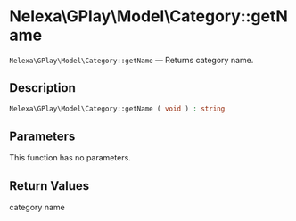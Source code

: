 # Nelexa\GPlay\Model\Category::getName
`Nelexa\GPlay\Model\Category::getName` — Returns category name.

## Description
```php
Nelexa\GPlay\Model\Category::getName ( void ) : string
```

## Parameters
This function has no parameters.

## Return Values
category name

